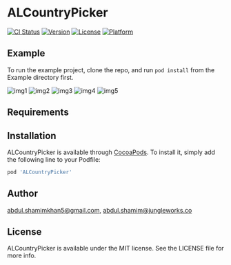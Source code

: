 # ALCountryPicker

[![CI Status](https://img.shields.io/travis/abdul.shamimkhan5@gmail.com/ALCountryPicker.svg?style=flat)](https://travis-ci.org/abdul.shamimkhan5@gmail.com/ALCountryPicker)
[![Version](https://img.shields.io/cocoapods/v/ALCountryPicker.svg?style=flat)](https://cocoapods.org/pods/ALCountryPicker)
[![License](https://img.shields.io/cocoapods/l/ALCountryPicker.svg?style=flat)](https://cocoapods.org/pods/ALCountryPicker)
[![Platform](https://img.shields.io/cocoapods/p/ALCountryPicker.svg?style=flat)](https://cocoapods.org/pods/ALCountryPicker)

## Example

To run the example project, clone the repo, and run `pod install` from the Example directory first.

![img1](https://user-images.githubusercontent.com/13666188/52888485-d08e6780-31a1-11e9-8143-a6d6d9595259.png) ![img2](https://user-images.githubusercontent.com/13666188/52888492-dab06600-31a1-11e9-8edb-d2c7ac8ea631.png)
![img3](https://user-images.githubusercontent.com/13666188/52888550-1814f380-31a2-11e9-8e67-59f6b88cad97.png) ![img4](https://user-images.githubusercontent.com/13666188/52888553-1c411100-31a2-11e9-8221-60f7d9fc4d0f.png) ![img5](https://user-images.githubusercontent.com/13666188/52888554-1d723e00-31a2-11e9-8e41-5aba218cef8a.png)


## Requirements

## Installation

ALCountryPicker is available through [CocoaPods](https://cocoapods.org). To install
it, simply add the following line to your Podfile:

```ruby
pod 'ALCountryPicker'
```

## Author

abdul.shamimkhan5@gmail.com, abdul.shamim@jungleworks.co

## License

ALCountryPicker is available under the MIT license. See the LICENSE file for more info.
